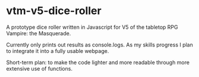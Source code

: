 # vtm-v5-dice-roller

A prototype dice roller written in Javascript for V5 of the tabletop RPG Vampire: the Masquerade.

Currently only prints out results as console.logs. As my skills progress I plan to integrate it into a fully usable webpage.

Short-term plan: to make the code lighter and more readable through more extensive use of functions.
